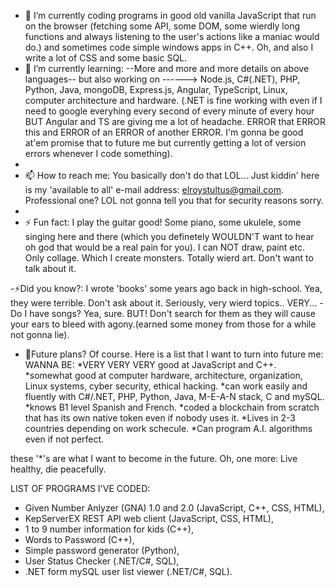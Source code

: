 - 🔭 I’m currently coding programs in good old vanilla JavaScript that run on the browser (fetching some API, some DOM, some wierdly long functions and always listening to the user's actions like a maniac would do.) and sometimes code simple windows apps in C++. Oh, and also  I write a lot of CSS and some basic SQL.
- 🌱 I’m currently learning: --More and more and more details on above languages-- but also working on ------> Node.js, C#(.NET), PHP, Python, Java, mongoDB, Express.js, Angular, TypeScript, Linux, computer architecture and hardware. (.NET is fine working with even if I need to google everyhing every second of every minute of every hour BUT Angular and TS are giving me a lot of headache. ERROR that ERROR this and ERROR of an ERROR of another ERROR. I'm gonna be good at'em promise that to future me but currently getting a lot of version errors whenever I code something).
- 
- 📫 How to reach me: You basically don't do that LOL... Just kiddin' here is my 'available to all' e-mail address: elroystultus@gmail.com. Professional one? LOL not gonna tell you that for security reasons sorry.
- 
- ⚡ Fun fact: I play the guitar good! Some piano, some ukulele, some singing here and there (which you definetely WOULDN'T want to hear oh god that would be a real pain for you). I can NOT draw, paint etc. Only collage. Which I create monsters. Totally wierd art. Don't want to talk about it.

-⚡Did you know?: I wrote 'books' some years ago back in high-school. Yea, they were terrible. Don't ask about it. Seriously, very wierd topics.. VERY...
-Do I have songs? Yea, sure. BUT! Don't search for them as they will cause your ears to bleed with agony.(earned some money from those for a while not gonna lie).

- 🔭Future plans? Of course. Here is a list that I want to turn into future me:
WANNA BE:
*VERY VERY VERY good at JavaScript and C++.
*somewhat good at computer hardware, architecture, organization, Linux systems, cyber security, ethical hacking.
*can work easily and fluently with C#/.NET, PHP, Python, Java, M-E-A-N stack, C and mySQL.
*knows B1 level Spanish and French.
*coded a blockchain from scratch that has its own native token even if nobody uses it.
*Lives in 2-3 countries depending on work schecule.
*Can program A.I. algorithms even if not perfect.

these '*'s are what I want to become in the future. Oh, one more: Live healthy, die peacefully. 


LIST OF PROGRAMS I'VE CODED:

- Given Number Anlyzer (GNA) 1.0 and 2.0 (JavaScript, C++, CSS, HTML),
- KepServerEX REST API web client (JavaScript, CSS, HTML),
- 1 to 9 number information for kids (C++),
- Words to Password (C++),
- Simple password generator (Python),
- User Status Checker (.NET/C#, SQL),
- .NET form mySQL user list viewer (.NET/C#, SQL).



